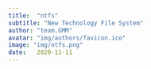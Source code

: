 ```yaml
---
title:  "ntfs"
subtitle: "New Technology File System"
author: "team.GMM"
avatar: "img/authors/favicon.ico"
image: "img/ntfs.png"
date:   2020-11-11
---
```

